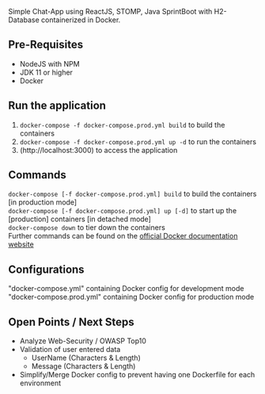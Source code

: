 Simple Chat-App using ReactJS, STOMP, Java SprintBoot with H2-Database containerized in Docker.

## Pre-Requisites
- NodeJS with NPM
- JDK 11 or higher
- Docker

## Run the application
1. ```docker-compose -f docker-compose.prod.yml build``` to build the containers<br>
2. ```docker-compose -f docker-compose.prod.yml up -d``` to run the containers<br>
3. (http://localhost:3000) to access the application

## Commands
```docker-compose [-f docker-compose.prod.yml] build``` to build the containers \[in production mode\]<br>
```docker-compose [-f docker-compose.prod.yml] up [-d]``` to start up the \[production\] containers \[in detached mode\]<br>
```docker-compose down``` to tier down the containers<br>
Further commands can be found on the [official Docker documentation website](https://docs.docker.com/compose/reference/overview/)

## Configurations
"docker-compose.yml" containing Docker config for development mode
"docker-compose.prod.yml" containing Docker config for production mode

## Open Points / Next Steps
- Analyze Web-Security / OWASP Top10
- Validation of user entered data
    - UserName (Characters & Length)
    - Message (Characters & Length)
- Simplify/Merge Docker config to prevent having one Dockerfile for each environment


